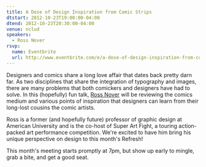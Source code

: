 ```yaml
---
title: A Dose of Design Inspiration from Comic Strips
dtstart: 2012-10-23T19:00:00-04:00
dtend: 2012-10-23T20:30:00-04:00
venue: nclud
speakers:
  - Ross Nover
rsvp:
  name: Eventbrite
  url: http://www.eventbrite.com/e/a-dose-of-design-inspiration-from-comic-strips-tickets-4440768458
---
```


Designers and comics share a long love affair that dates back pretty darn far. As two disciplines that share the integration of typography and images, there are many problems that both comickers and designers have had to solve. In this (hopefully) fun talk, [Ross Nover](http://www.friendlydesign.co/) will be reviewing the comics medium and various points of inspiration that designers can learn from their long-lost cousins the comic artists.

Ross is a former (and hopefully future) professor of graphic design at American University and is the co-host of Super Art Fight, a touring action-packed art performance competition. We're excited to have him bring his unique perspective on design to this month's Refresh!

This month's meeting starts promptly at 7pm, but show up early to mingle, grab a bite, and get a good seat.